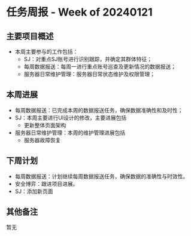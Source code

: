 # 任务周报 - Week of 20240121


## 主要项目概述
- 本周主要参与的工作包括：
	- SJ：对重点SJ账号进行识别跟踪，并确定其群体特征；
	- 每周数据报送：每周一进行重点账号巡查及更新情况的数据报送；
	- 服务器日常维护管理：服务器日常状态维护及权限管理；


## 本周进展
- 每周数据报送：已完成本周的数据报送任务，确保数据准确性和及时性；
- SJ：本周主要进行UI设计的修改，主要进展包括
	- 更新整体页面架构
- 服务器日常维护管理：本周的维护管理进展包括
	- 服务器故障恢复

## 下周计划
- 每周数据报送：计划继续每周数据报送任务，确保数据的准确性与时效性。
- 安全博弈：跟进项目进展。
- SJ：添加新页面


## 其他备注
暂无

